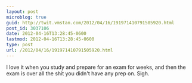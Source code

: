 ```yaml
---
layout: post
microblog: true
guid: http://twit.vmstan.com/2012/04/16/191971410791505920.html
post_id: 3037106
date: 2012-04-16T13:28:45-0600
lastmod: 2012-04-16T13:28:45-0600
type: post
url: /2012/04/16/191971410791505920.html
---
```

I love it when you study and prepare for an exam for weeks, and then the exam is over all the shit you didn't have any prep on. Sigh.
